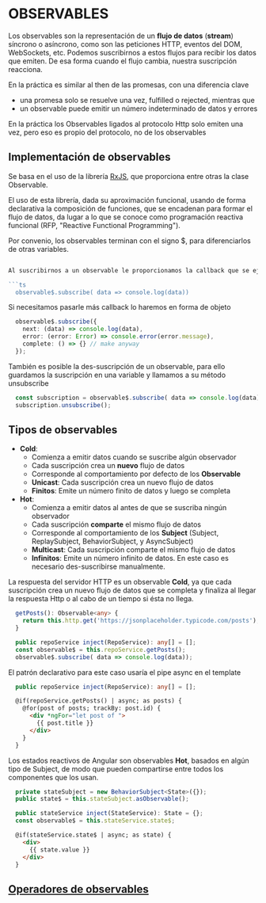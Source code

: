 # OBSERVABLES

Los observables son la representación de un **flujo de datos** (**stream**) síncrono o asíncrono, como son las peticiones HTTP, eventos del DOM, WebSockets, etc.
Podemos suscribirnos a estos flujos para recibir los datos que emiten.
De esa forma cuando el flujo cambia, nuestra suscripción reacciona.

En la práctica es similar al then de las promesas, con una diferencia clave

- una promesa solo se resuelve una vez, fulfilled o rejected, mientras que
- un observable puede emitir un número indeterminado de datos y errores

En la práctica los Observables ligados al protocolo Http solo emiten una vez,
pero eso es propio del protocolo, no de los observables

## Implementación de observables

Se basa en el uso de la librería [RxJS](https://rxjs.dev/), que proporciona entre otras la clase Observable.

El uso de esta librería, dada su aproximación funcional, usando de forma declarativa la composición de funciones, que se encadenan para formar el flujo de datos, da lugar a lo que se conoce como programación reactiva funcional (RFP, "Reactive Functional Programming").

Por convenio, los observables terminan con el signo $, para diferenciarlos de otras variables.

```ts

Al suscribirnos a un observable le proporcionamos la callback que se ejecutara ante cada dato

```ts
  observable$.subscribe( data => console.log(data))
```

Si necesitamos pasarle más callback lo haremos en forma de objeto

```ts
  observable$.subscribe({
    next: (data) => console.log(data),
    error: (error: Error) => console.error(error.message),
    complete: () => {} // make anyway
  });
```

También es posible la des-suscripción de un observable, para ello guardamos la suscripción en una variable y llamamos a su método unsubscribe

```ts
  const subscription = observable$.subscribe( data => console.log(data));
  subscription.unsubscribe();
```

## Tipos de observables

- **Cold**:
  - Comienza a emitir datos cuando se suscribe algún observador
  - Cada suscripción crea un **nuevo** flujo de datos
  - Corresponde al comportamiento por defecto de los **Observable**
  - **Unicast**: Cada suscripción crea un nuevo flujo de datos
  - **Finitos**: Emite un número finito de datos y luego se completa
- **Hot**:
  - Comienza a emitir datos al antes de que se suscriba ningún observador
  - Cada suscripción **comparte** el mismo flujo de datos
  - Corresponde al comportamiento de los **Subject** (Subject, ReplaySubject, BehaviorSubject, y AsyncSubject)
  - **Multicast**: Cada suscripción comparte el mismo flujo de datos
  - **Infinitos**: Emite un número infinito de datos. En este caso es necesario des-suscribirse manualmente.

La respuesta del servidor HTTP es un observable **Cold**, ya que cada suscripción crea un nuevo flujo de datos que se completa y finaliza al llegar la respuesta Http o al cabo de un tiempo si ésta no llega.

```ts repo.service.ts
  getPosts(): Observable<any> {
    return this.http.get('https://jsonplaceholder.typicode.com/posts');
  }
```

```ts component.ts
  public repoService inject(RepoService): any[] = [];
  const observable$ = this.repoService.getPosts();
  observable$.subscribe( data => console.log(data));
```

El patrón declarativo para este caso usaría el pipe async en el template

```ts component.ts
  public repoService inject(RepoService): any[] = [];
```

```html component.ts
  @if(repoService.getPosts() | async; as posts) {
    @for(post of posts; trackBy: post.id) {
      <div *ngFor="let post of ">
        {{ post.title }}
      </div>
    }
  }
```

Los estados reactivos de Angular son observables **Hot**, basados en algún tipo de Subject, de modo que pueden compartirse entre todos los componentes que los usan.

```ts state.service
  private stateSubject = new BehaviorSubject<State>({});
  public state$ = this.stateSubject.asObservable();
```

```ts component.ts
  public stateService inject(StateService): State = {};
  const observable$ = this.stateService.state$;
```

```html component.ts
  @if(stateService.state$ | async; as state) {
    <div>
      {{ state.value }}
    </div>
  }
```

## [Operadores de observables](https://rxjs.dev/guide/operators)
